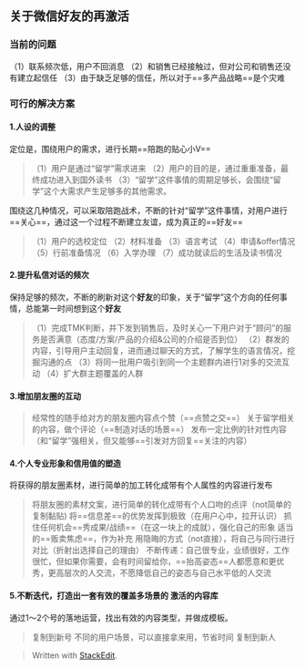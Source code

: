 

## 关于微信好友的再激活

### 当前的问题
（1）联系频次低，用户不回消息
（2）和销售已经接触过，但对公司和销售还没有建立起信任
（3）由于缺乏足够的信任，所以对于==多产品战略==是个灾难

### 可行的解决方案
#### 1.人设的调整
定位是，围绕用户的需求，进行长期==陪跑的贴心小V==
>（1）用户是通过“留学”需求进来
>（2）用户的目的是，通过重重准备，最终成功进入到国外读书
>（3）“留学”这件事情的周期足够长，会围绕“留学”这个大需求产生足够多的其他需求。

围绕这几种情况，可以采取陪跑战术，不断的针对“留学”这件事情，对用户进行==关心==，通过这一个过程不断建立友谊，成为真正的==好友==
>（1）用户的选校定位
>（2）材料准备
>（3）语言考试
>（4）申请&offer情况
>（5）行前准备情况
>（6）入学办理
>（7）成功就读后的生活及读书情况

#### 2.提升私信对话的频次
保持足够的频次，不断的刷新对这个**好友**的印象，关于“留学”这个方向的任何事情，总能第一时间想到这个**好友**
>（1）完成TMK判断，并下发到销售后，及时关心一下用户对于“顾问”的服务是否满意（态度/方案/产品的介绍&公司的介绍是否到位）
>（2）群发的内容，引导用户主动回复，进而通过聊天的方式，了解学生的语言情况，挖掘沟通的点
>（3）将同一批用户吸引到同一个主题群内进行1对多的交流互动
>（4）扩大群主题覆盖的人群

#### 3.增加朋友圈的互动
>经常性的随手给对方的朋友圈内容点个赞（==点赞之交==）
>关于留学相关的内容，做个评论（==制造对话的场景==）
>发布一定比例的针对性内容（和“留学”强相关，但又能够==引发对方回复==关注的内容）

#### 4.个人专业形象和信用值的塑造
将获得的朋友圈素材，进行简单的加工转化成带有个人属性的内容进行发布
>将朋友圈的素材文案，进行简单的转化成带有个人口吻的点评（not简单的复制黏贴)
>将==信息差==的优势发挥到极致（在用户心中，拉开认识）
>抓住任何机会==秀成果/战绩==（在这一块上的成就），强化自己的形象
>适当的==贩卖焦虑==，作为补充
>用隐晦的方式（not直接），将自己与同行进行对比（折射出选择自己的理由）
>不断传递：自己很专业，业绩很好，工作很忙，但如果你需要，会有时间留给你，==抬高姿态==人都愿意和更优秀，更高层次的人交流，不愿降低自己的姿态与自己水平低的人交流

#### 5.不断迭代，打造出一套有效的覆盖多场景的 激活的内容库
通过1～2个号的落地运营，找出有效的内容类型，并做成模板。
>复制到新号
>不同的用户场景，可以直接拿来用，节省时间
>复制到新人





> Written with [StackEdit](https://stackedit.io/).
<!--stackedit_data:
eyJoaXN0b3J5IjpbMTUzNzI5MTk5OSwxNzI4MjIzMTA3LDE3Mz
U5NTc2MzUsLTExOTE4MDAwMTMsMTI1OTY2MTcyOCwtMTI2NTA5
MzMzMywtMTE3MTI1MDUwOCwxMjc3NzE2NTU0LC0zOTQxNzI3MT
ldfQ==
-->